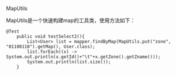 MapUtils

MapUtils是一个快速构建map的工具类，使用方法如下：

```
@Test
	public void testSelect2(){
		List<User> list = mapper.findByMap(MapUtils.put("zone", "01100110").getMap(), User.class);
		list.forEach((x) -> System.out.println(x.getId()+"\t"+x.getZone().getZname()));
		System.out.println(list.size());
	}
```



